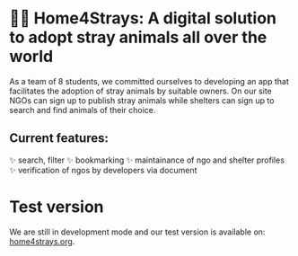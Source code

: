 # 🐶🐾 Home4Strays: A digital solution to adopt stray animals all over the world 

As a team of 8 students, we committed ourselves to developing an app that facilitates the adoption of stray animals by suitable owners.
On our site NGOs can sign up to publish stray animals while shelters can sign up to search and find animals of their choice. 

## Current features:
✨ search, filter 
✨ bookmarking
✨ maintainance of ngo and shelter profiles
✨ verification of ngos by developers via document

# Test version
We are still in development mode and our test version is available on: [home4strays.org](home4strays.org). 


